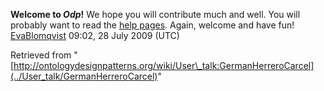 __Welcome to _Odp_!__ We hope you will contribute much and well. 
You will probably want to read the [help pages](http://ontologydesignpatterns.org/wiki/Help:Contents "Help:Contents"). Again, welcome and have fun! [EvaBlomqvist](../User/EvaBlomqvist "User:EvaBlomqvist") 09:02, 28 July 2009 (UTC)





Retrieved from "[http://ontologydesignpatterns.org/wiki/User\_talk:GermanHerreroCarcel](../User_talk/GermanHerreroCarcel)"